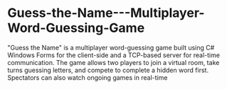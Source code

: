 # Guess-the-Name---Multiplayer-Word-Guessing-Game
"Guess the Name" is a multiplayer word-guessing game built using C# Windows Forms for the client-side and a TCP-based server for real-time communication. The game allows two players to join a virtual room, take turns guessing letters, and compete to complete a hidden word first. Spectators can also watch ongoing games in real-time
